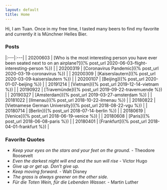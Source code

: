 ```yaml
---
layout: default
title: Home
---
```


Hi, I am Tuan. Once in my free time, I tasted many beers to find my favorite and currently it is Münchner Helles Bier.

### Posts

|:---|:---|
| 20200603 | [Who is the most interesting person you have ever been seated next to on an airplane?]({% post_url 2020-06-03-flight-interesting-person %}) |
| 20200319 | [Coronavirus Pandemic]({% post_url 2020-03-19-coronavirus %}) |
| 20200309 | [Kaiserslautern]({% post_url 2020-03-09-kaiserslautern %}) |
| 20200107 | [Beijing]({% post_url 2020-01-07-beijing %}) |
| 20191214 | [Vietnam]({% post_url 2019-12-14-vietnam %}) |
| 20190922 | [Travemünde]({% post_url 2019-09-22-travemuende %}) |
| 20190327 | [Amsterdam]({% post_url 2019-03-27-amsterdam %}) |
| 20181022 | [Ilmenau]({% post_url 2018-10-22-ilmenau %}) |
| 20180822 | [Vietnamese German University]({% post_url 2018-08-22-vgu %}) |
| 20180714 | [Berlin]({% post_url 2018-07-14-berlin %}) |
| 20180619 | [Venice]({% post_url 2018-06-19-venice %}) |
| 20180608 | [Paris]({% post_url 2018-06-08-paris %}) |
| 20180401 | [Frankfurt]({% post_url 2018-04-01-frankfurt %}) |

### Favorite Quotes

* *Keep your eyes on the stars and your feet on the ground.* - Theodore Roosevelt
* *Even the darkest night will end and the sun will rise* - Victor Hugo
* *Give up or get up. Don't give up.*
* *Keep moving forward.* - Walt Disney
* *The grass is always greener on the other side.*
* *Für die Toten Wein, für die Lebenden Wasser.* - Martin Luther
